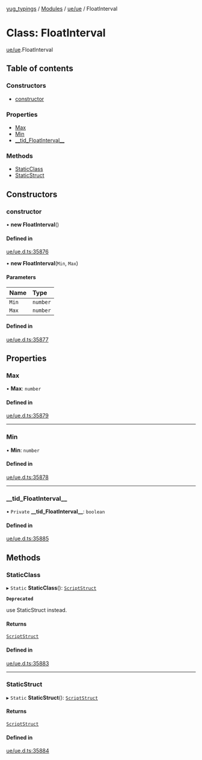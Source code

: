 [yug_typings](../README.md) / [Modules](../modules.md) / [ue/ue](../modules/ue_ue.md) / FloatInterval

# Class: FloatInterval

[ue/ue](../modules/ue_ue.md).FloatInterval

## Table of contents

### Constructors

- [constructor](ue_ue.FloatInterval.md#constructor)

### Properties

- [Max](ue_ue.FloatInterval.md#max)
- [Min](ue_ue.FloatInterval.md#min)
- [\_\_tid\_FloatInterval\_\_](ue_ue.FloatInterval.md#__tid_floatinterval__)

### Methods

- [StaticClass](ue_ue.FloatInterval.md#staticclass)
- [StaticStruct](ue_ue.FloatInterval.md#staticstruct)

## Constructors

### constructor

• **new FloatInterval**()

#### Defined in

[ue/ue.d.ts:35876](https://github.com/YugMetaverse/yug_typings/blob/b7d9b19/ue/ue.d.ts#L35876)

• **new FloatInterval**(`Min`, `Max`)

#### Parameters

| Name | Type |
| :------ | :------ |
| `Min` | `number` |
| `Max` | `number` |

#### Defined in

[ue/ue.d.ts:35877](https://github.com/YugMetaverse/yug_typings/blob/b7d9b19/ue/ue.d.ts#L35877)

## Properties

### Max

• **Max**: `number`

#### Defined in

[ue/ue.d.ts:35879](https://github.com/YugMetaverse/yug_typings/blob/b7d9b19/ue/ue.d.ts#L35879)

___

### Min

• **Min**: `number`

#### Defined in

[ue/ue.d.ts:35878](https://github.com/YugMetaverse/yug_typings/blob/b7d9b19/ue/ue.d.ts#L35878)

___

### \_\_tid\_FloatInterval\_\_

• `Private` **\_\_tid\_FloatInterval\_\_**: `boolean`

#### Defined in

[ue/ue.d.ts:35885](https://github.com/YugMetaverse/yug_typings/blob/b7d9b19/ue/ue.d.ts#L35885)

## Methods

### StaticClass

▸ `Static` **StaticClass**(): [`ScriptStruct`](ue_ue.ScriptStruct.md)

**`Deprecated`**

use StaticStruct instead.

#### Returns

[`ScriptStruct`](ue_ue.ScriptStruct.md)

#### Defined in

[ue/ue.d.ts:35883](https://github.com/YugMetaverse/yug_typings/blob/b7d9b19/ue/ue.d.ts#L35883)

___

### StaticStruct

▸ `Static` **StaticStruct**(): [`ScriptStruct`](ue_ue.ScriptStruct.md)

#### Returns

[`ScriptStruct`](ue_ue.ScriptStruct.md)

#### Defined in

[ue/ue.d.ts:35884](https://github.com/YugMetaverse/yug_typings/blob/b7d9b19/ue/ue.d.ts#L35884)
